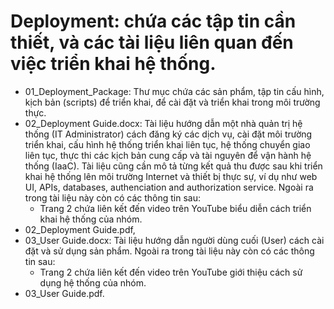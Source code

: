 # Deployment: chứa các tập tin cần thiết, và các tài liệu liên quan đến việc triển khai hệ thống.
+ 01_Deployment_Package: Thư mục chứa các sản phẩm, tập tin cấu hình, kịch bản (scripts) để triển khai, để cài đặt và triển khai trong môi trường thực.
+ 02_Deployment Guide.docx: Tài liệu hướng dẫn một nhà quản trị hệ thống (IT Administrator) cách đăng ký các dịch vụ, cài đặt môi trường triển khai, cấu hình hệ thống triển khai liên tục, hệ thống chuyển giao liên tục, thực thi các kịch bản cung cấp và tài nguyên để vận hành hệ thống (IaaC). Tài liệu cũng cần mô tả từng kết quả thu được sau khi triển khai hệ thống lên môi trường Internet và thiết bị thực sự, ví dụ như web UI, APIs, databases, authenciation and authorization service. Ngoài ra trong tài liệu này còn có các thông tin sau:
  - Trang 2 chứa liên kết đến video trên YouTube biểu diễn cách triển khai hệ thống của nhóm.
+ 02_Deployment Guide.pdf,
+ 03_User Guide.docx: Tài liệu hướng dẫn người dùng cuối (User) cách cài đặt và sử dụng sản phẩm. Ngoài ra trong tài liệu này còn có các thông tin sau:
  - Trang 2 chứa liên kết đến video trên YouTube giới thiệu cách sử dụng hệ thống của nhóm.
+ 03_User Guide.pdf.
